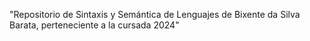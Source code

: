 "Repositorio de Sintaxis y Semántica de Lenguajes de Bixente da Silva Barata, perteneciente a la cursada 2024"
